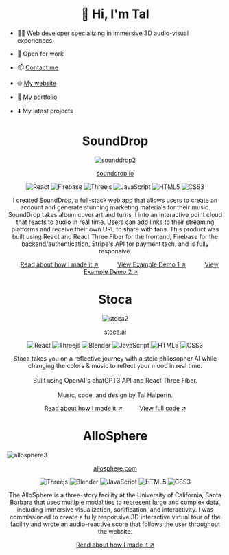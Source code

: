 <h1 align="center">👋 Hi, I'm Tal</h1>

- 👨‍💻 Web developer specializing in immersive 3D audio-visual experiences

- 👐 Open for work

- :mailbox: <a href="mailto:tal9110@gmail.com">Contact me</a>

- 🌐 <a href="https://talhalperin.com">My website</a>

- 📁 <a href="https://projects.talhalperin.com">My portfolio</a>


- ⬇️ My latest projects

<h1 align="center">SoundDrop</h1>

<div align="center">
  
  ![sounddrop2](https://user-images.githubusercontent.com/9994843/211498263-b6346951-9bfa-412d-8544-d0dd4ca6c9ac.gif)  
  
</div>
  
<div align="center">

<a href="https://sounddrop.io">sounddrop.io</a>

</div>

<div align="center">

![React](https://img.shields.io/badge/react-%2320232a.svg?style=for-the-badge&logo=react&logoColor=%2361DAFB)
![Firebase](https://img.shields.io/badge/Firebase-039BE5?style=for-the-badge&logo=Firebase&logoColor=white)
![Threejs](https://img.shields.io/badge/threejs-black?style=for-the-badge&logo=three.js&logoColor=white)
![JavaScript](https://img.shields.io/badge/javascript-%23323330.svg?style=for-the-badge&logo=javascript&logoColor=%23F7DF1E)
![HTML5](https://img.shields.io/badge/html5-%23E34F26.svg?style=for-the-badge&logo=html5&logoColor=white)
![CSS3](https://img.shields.io/badge/css3-%231572B6.svg?style=for-the-badge&logo=css3&logoColor=white)

</div>

<p align="center">I created SoundDrop, a full-stack web app that allows users to create an account and generate stunning marketing materials for their music. SoundDrop takes album cover art and turns it into an interactive point cloud that reacts to audio in real time. Users can add links to their streaming platforms and receive their own URL to share with fans. This product was built using React and React Three Fiber for the frontend, Firebase for the backend/authentication, Stripe's API for payment tech, and is fully responsive.</p>

<div align="center">
  <span style="margin: 0 20px;"><a href="https://projects.talhalperin.com/projects/sounddrop">Read about how I made it ↗</a></span>
  <span style="margin: 0 20px;"><a href="https://sounddrop.io/halp-let-it-happen">View Example Demo 1 ↗</a></span>
  <span style="margin: 0 20px;"><a href="https://sounddrop.io/halp-let-it-happen*">View Example Demo 2 ↗</a></span>
</div>


<h1 align="center">Stoca</h1>

<div align="center">

<!-- <img width="640" alt="Screenshot 2023-01-09 at 5 04 57 PM" src="https://user-images.githubusercontent.com/9994843/211439375-8aca96c0-d14c-4ede-a8a7-c817cfaf7f2a.png"> -->
![stoca2](https://user-images.githubusercontent.com/9994843/211513529-36a18556-656b-46fb-ac73-2023ad0c4661.gif)

</div>

<div align="center">

<a href="https://stoca.ai">stoca.ai</a>
</div>


<div align="center">

![React](https://img.shields.io/badge/react-%2320232a.svg?style=for-the-badge&logo=react&logoColor=%2361DAFB)
![Threejs](https://img.shields.io/badge/threejs-black?style=for-the-badge&logo=three.js&logoColor=white)
![Blender](https://img.shields.io/badge/blender-%23F5792A.svg?style=for-the-badge&logo=blender&logoColor=white)
![JavaScript](https://img.shields.io/badge/javascript-%23323330.svg?style=for-the-badge&logo=javascript&logoColor=%23F7DF1E)
![HTML5](https://img.shields.io/badge/html5-%23E34F26.svg?style=for-the-badge&logo=html5&logoColor=white)
![CSS3](https://img.shields.io/badge/css3-%231572B6.svg?style=for-the-badge&logo=css3&logoColor=white)

</div>

<p align="center">
  Stoca takes you on a reflective journey with a stoic philosopher AI while changing the colors & music to reflect your mood in real time.
  <br /><br />
  Built using OpenAI's chatGPT3 API and React Three Fiber.
  <br /><br />
  Music, code, and design by Tal Halperin.
</p>

<div align="center" style="display: flex; justify-content: center; gap: 40px;">
  <a href="https://projects.talhalperin.com/projects/stoca">Read about how I made it ↗</a>
  <a href="https://github.com/tal9110/stoca">View full code ↗</a>
</div>


<h1 align="center">AlloSphere</h1>

  
![allosphere3](https://user-images.githubusercontent.com/9994843/211492522-ffc8ae96-d22f-4e13-a352-b8e38c77c367.gif) 
  
<div align="center">

<a href="https://allosphere.com">allosphere.com</a>

</div>

<div align="center">

![Threejs](https://img.shields.io/badge/threejs-black?style=for-the-badge&logo=three.js&logoColor=white)
![Blender](https://img.shields.io/badge/blender-%23F5792A.svg?style=for-the-badge&logo=blender&logoColor=white)
![JavaScript](https://img.shields.io/badge/javascript-%23323330.svg?style=for-the-badge&logo=javascript&logoColor=%23F7DF1E)
![HTML5](https://img.shields.io/badge/html5-%23E34F26.svg?style=for-the-badge&logo=html5&logoColor=white)
![CSS3](https://img.shields.io/badge/css3-%231572B6.svg?style=for-the-badge&logo=css3&logoColor=white)

</div>

<p align="center">The AlloSphere is a three-story facility at the University of California, Santa Barbara that uses multiple modalities to represent large and complex data, including immersive visualization, sonification, and interactivity. I was commissioned to create a fully responsive 3D interactive virtual tour of the facility and wrote an audio-reactive score that follows the user throughout the website.</p>

<div align="center" style="display: flex; justify-content: center; gap: 40px;">
  <a href="https://projects.talhalperin.com/projects/allosphere">Read about how I made it ↗</a>
</div>
